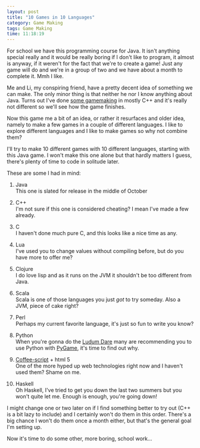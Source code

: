 ```yaml
---
layout: post
title: "10 Games in 10 Languages"
category: Game Making
tags: Game Making
time: 11:18:19
---
```

For school we have this programming course for Java. It isn't anything special really and it would be really boring if I don't like to program, it almost is anyway, if it weren't for the fact that we're to create a game! Just any game will do and we're in a group of two and we have about a month to complete it. Mmh I like.

Me and Li, my conspiring friend, have a pretty decent idea of something we can make. The only minor thing is that neither he nor I know anything about Java. Turns out I've done [some gamemaking](/blog/tags/games/) in mostly C++ and it's really not different so we'll see how the game finishes.

Now this game me a bit of an idea, or rather it resurfaces and older idea, namely to make a few games in a couple of different languages. I like to explore different languages and I like to make games so why not combine them?

I'll try to make 10 different games with 10 different languages, starting with this Java game. I won't make this one alone but that hardly matters I guess, there's plenty of time to code in solitude later.

These are some I had in mind:

1. Java  
This one is slated for release in the middle of October

2. C++  
I'm not sure if this one is considered cheating? I mean I've made a few already.

2. C  
I haven't done much pure C, and this looks like a nice time as any.

8. Lua  
I've used you to change values without compiling before, but do you have more to offer me?

3. Clojure  
I do love lisp and as it runs on the JVM it shouldn't be too different from Java.

4. Scala  
Scala is one of those languages you just *got* to try someday. Also a JVM, piece of cake right?

6. Perl  
Perhaps my current favorite language, it's just so fun to write you know?

9. Python  
When you're gonna do the [Ludum Dare](http://www.ludumdare.com/compo/) many are recommending you to use Python with [PyGame](http://pygame.org/), it's time to find out why.

10. [Coffee-script](http://jashkenas.github.com/coffee-script/) + html 5  
One of the more hyped up web technologies right now and I haven't used them? Shame on me.

5. Haskell  
Oh Haskell, I've tried to get you down the last two summers but you won't quite let me. Enough is enough, you're going down!

I might change one or two later on if I find something better to try out (C++ is a bit lazy to include) and I certainly won't do them in this order. There's a big chance I won't do them once a month either, but that's the general goal I'm setting up.

Now it's time to do some other, more boring, school work...

